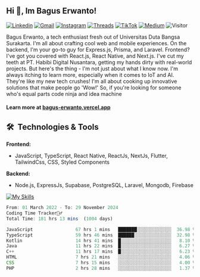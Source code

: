 ## Hi 👋, Im Bagus Erwanto!

[![Linkedin](https://img.shields.io/badge/-baguserwanto-blue?style=flat&logo=Linkedin&logoColor=white)](https://www.linkedin.com/in/baguserwanto/)
[![Gmail](https://img.shields.io/badge/-bagus251001@gmail.com-c14438?style=flat&logo=Gmail&logoColor=white)](mailto:bagus251001@gmail.com)
[![Instagram](https://img.shields.io/badge/-bagus_64byte-e4405f?style=flat&logo=Instagram&logoColor=white)](https://www.instagram.com/bagus_64byte/)
[![Threads](https://img.shields.io/badge/-bagus_64byte-000000?style=flat&logo=threads&logoColor=white)](https://www.threads.net/@bagus_64byte)
[![TikTok](https://img.shields.io/badge/-erwantax-black?style=flat&logo=TikTok&logoColor=white)](https://www.tiktok.com/@erwantax)
[![Medium](https://img.shields.io/badge/-@bagus251001-black?style=flat&logo=Medium&logoColor=white)](https://medium.com/@bagus251001)
![Visitor](https://komarev.com/ghpvc/?username=volumeee&label=Visitor&color=2bbc8a)

Bagus Erwanto, a tech enthusiast fresh out of Universitas Duta Bangsa Surakarta. I'm all about crafting cool web and mobile experiences. On the backend, I'm your go-to guy for Express.js, Prisma, and Laravel. Frontend? I've got you covered with React.js, React Native, and Next.js. I've cut my teeth at PT. Habibi Digital Nusantara, getting my hands dirty with real-world projects. But here's the thing - I'm not just about what I know now. I'm always itching to learn more, especially when it comes to IoT and AI. They're like my new tech crushes! I'm all about cooking up innovative solutions that make people go 'Wow!' So, if you're looking for someone who's equal parts code ninja and idea machine

#### Learn more at [bagus-erwanto.vercel.app](https://bagus-erwanto.vercel.app/about)


## 🛠 &nbsp;Technologies & Tools

**Frontend:**
- JavaScript, TypeScript, React Native, ReactJs, NextJs, Flutter, TailwindCss, CSS, Styled Components

**Backend:**
- Node.js, ExpressJs, Supabase, PostgreSQL, Laravel, Mongodb, Firebase

[![My Skills](https://skillicons.dev/icons?i=javascript,react,typescript,nextjs,java,kotlin,python,html,css,tailwind,nodejs,express,mysql,mongodb,prisma,figma,supabase,postgresql,laravel,firebase,vite,webpack,vercel,git,github,githubactions,androidstudio,arduino,postman,tensorflow&theme=light)](https://skillicons.dev)

<!-- language_times_start -->
```typescript
From: 01 March 2022 - To: 29 November 2024
Coding Time Tracker🙆‍♂️
Total Time: 181 hrs 13 mins  (1004 days)

JavaScript                67 hrs 1 mins   ███████░░░░░░░░░░░░░  36.98 %
TypeScript                59 hrs 46 mins  ██████░░░░░░░░░░░░░░  32.98 %
Kotlin                    14 hrs 41 mins  █░░░░░░░░░░░░░░░░░░░   8.10 %
Java                      11 hrs 22 mins  █░░░░░░░░░░░░░░░░░░░   6.27 %
C++                       11 hrs 17 mins  █░░░░░░░░░░░░░░░░░░░   6.23 %
HTML                      7 hrs 21 mins   ░░░░░░░░░░░░░░░░░░░░   4.06 %
CSS                       7 hrs 15 mins   ░░░░░░░░░░░░░░░░░░░░   4.00 %
PHP                       2 hrs 28 mins   ░░░░░░░░░░░░░░░░░░░░   1.37 %
```
<!-- language_times_end -->
